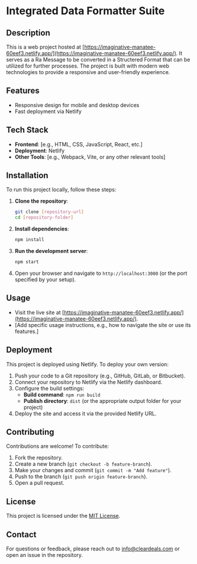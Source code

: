 # Integrated Data Formatter Suite

## Description
This is a web project hosted at [https://imaginative-manatee-60eef3.netlify.app/](https://imaginative-manatee-60eef3.netlify.app/). It serves as a Ra Message to be converted in a Structered Format that can be utilized for further processes. The project is built with modern web technologies to provide a responsive and user-friendly experience.

## Features
- Responsive design for mobile and desktop devices
- Fast deployment via Netlify

## Tech Stack
- **Frontend**: [e.g., HTML, CSS, JavaScript, React, etc.]
- **Deployment**: Netlify
- **Other Tools**: [e.g., Webpack, Vite, or any other relevant tools]

## Installation
To run this project locally, follow these steps:

1. **Clone the repository**:
   ```bash
   git clone [repository-url]
   cd [repository-folder]
   ```

2. **Install dependencies**:
   ```bash
   npm install
   ```

3. **Run the development server**:
   ```bash
   npm start
   ```

4. Open your browser and navigate to `http://localhost:3000` (or the port specified by your setup).

## Usage
- Visit the live site at [https://imaginative-manatee-60eef3.netlify.app/](https://imaginative-manatee-60eef3.netlify.app/).
- [Add specific usage instructions, e.g., how to navigate the site or use its features.]

## Deployment
This project is deployed using Netlify. To deploy your own version:

1. Push your code to a Git repository (e.g., GitHub, GitLab, or Bitbucket).
2. Connect your repository to Netlify via the Netlify dashboard.
3. Configure the build settings:
   - **Build command**: `npm run build`
   - **Publish directory**: `dist` (or the appropriate output folder for your project)
4. Deploy the site and access it via the provided Netlify URL.

## Contributing
Contributions are welcome! To contribute:
1. Fork the repository.
2. Create a new branch (`git checkout -b feature-branch`).
3. Make your changes and commit (`git commit -m "Add feature"`).
4. Push to the branch (`git push origin feature-branch`).
5. Open a pull request.

## License
This project is licensed under the [MIT License](LICENSE).

## Contact
For questions or feedback, please reach out to info@cleardeals.com or open an issue in the repository.
